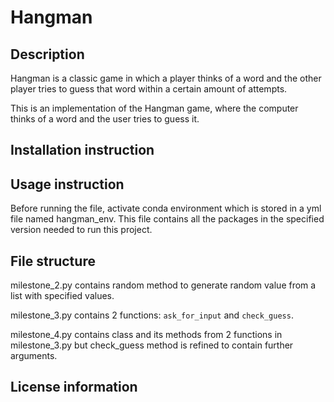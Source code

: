 # Hangman

## Description
Hangman is a classic game in which a player thinks of a word and the other player tries to guess that word within a certain amount of attempts.

This is an implementation of the Hangman game, where the computer thinks of a word and the user tries to guess it. 

## Installation instruction 


## Usage instruction
Before running the file, activate conda environment which is stored in a yml file named hangman_env.
This file contains all the packages in the specified version needed to run this project.

## File structure 
milestone_2.py contains random method to generate random value from a list with specified values.

milestone_3.py contains 2 functions: `ask_for_input` and `check_guess`.

milestone_4.py contains class and its methods from 2 functions in milestone_3.py but check_guess method is refined to contain further arguments.

## License information